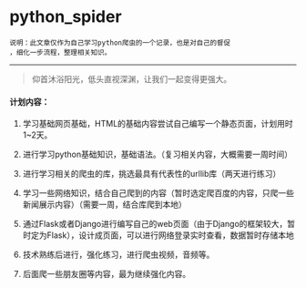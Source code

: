 # python_spider

```
说明：此文章仅作为自己学习python爬虫的一个记录，也是对自己的督促
，细化一步流程，整理相关知识。

```

---
> 仰首沐浴阳光，低头直视深渊，让我们一起变得更强大。
> 

#### 计划内容：

1. 学习基础网页基础，HTML的基础内容尝试自己编写一个静态页面，计划用时1~2天。

1. 进行学习python基础知识，基础语法。（复习相关内容，大概需要一周时间）

1. 进行学习相关的爬虫的库，挑选最具有代表性的urllib库（两天进行练习）

1. 学习一些网络知识，结合自己爬到的内容（暂时选定爬百度的内容，只爬一些新闻展示内容）（需要一周，结合库爬到本地）

1. 通过Flask或者Django进行编写自己的web页面（由于Django的框架较大，暂时定为Flask），设计成页面，可以进行网络登录实时查看，数据暂时存储本地

1. 技术熟练后进行，强化练习，进行爬虫视频，音频等。

1. 后面爬一些朋友圈等内容，最为继续强化内容。

